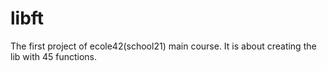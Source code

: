 # libft
The first project of ecole42(school21) main course. It is about creating the lib with 45 functions.
